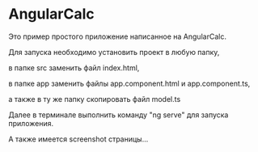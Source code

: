 # AngularCalc

Это пример простого приложение написанное на AngularCalc.

Для запуска необходимо установить проект в любую папку,

в папке src заменить файл index.html,  

в папке app заменить файлы app.component.html и app.component.ts,

а также в ту же папку скопировать файл model.ts

Далее в терминале выполнить команду "ng serve" для запуска приложения.


А также имеется screenshot страницы...
